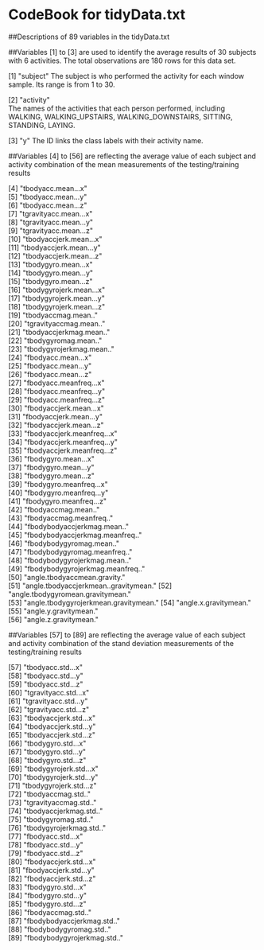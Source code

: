 CodeBook for tidyData.txt
========================================================

##Descriptions of 89 variables in the tidyData.txt

##Variables [1] to [3] are used to identify the average results of 30 subjects with 6 activities. The total observations are 180 rows for this data set.
 
[1] "subject" 
 The subject is who performed the activity for each window sample. Its range is from 1 to 30. 
 
[2] "activity"  
 The names of the activities that each person performed, including WALKING, WALKING_UPSTAIRS, WALKING_DOWNSTAIRS, SITTING, STANDING, LAYING.
 
[3] "y" 
 The ID links the class labels with their activity name.
 
##Variables [4] to [56] are reflecting the average value of each subject and activity combination of the mean measurements of the testing/training results

 [4] "tbodyacc.mean...x"                   
 [5] "tbodyacc.mean...y"                   
 [6] "tbodyacc.mean...z"                   
 [7] "tgravityacc.mean...x"                
 [8] "tgravityacc.mean...y"                
 [9] "tgravityacc.mean...z"                
[10] "tbodyaccjerk.mean...x"               
[11] "tbodyaccjerk.mean...y"               
[12] "tbodyaccjerk.mean...z"               
[13] "tbodygyro.mean...x"                  
[14] "tbodygyro.mean...y"                  
[15] "tbodygyro.mean...z"                  
[16] "tbodygyrojerk.mean...x"              
[17] "tbodygyrojerk.mean...y"              
[18] "tbodygyrojerk.mean...z"              
[19] "tbodyaccmag.mean.."                  
[20] "tgravityaccmag.mean.."               
[21] "tbodyaccjerkmag.mean.."              
[22] "tbodygyromag.mean.."                 
[23] "tbodygyrojerkmag.mean.."             
[24] "fbodyacc.mean...x"                   
[25] "fbodyacc.mean...y"                   
[26] "fbodyacc.mean...z"                   
[27] "fbodyacc.meanfreq...x"               
[28] "fbodyacc.meanfreq...y"               
[29] "fbodyacc.meanfreq...z"               
[30] "fbodyaccjerk.mean...x"               
[31] "fbodyaccjerk.mean...y"               
[32] "fbodyaccjerk.mean...z"               
[33] "fbodyaccjerk.meanfreq...x"           
[34] "fbodyaccjerk.meanfreq...y"           
[35] "fbodyaccjerk.meanfreq...z"           
[36] "fbodygyro.mean...x"                  
[37] "fbodygyro.mean...y"                  
[38] "fbodygyro.mean...z"                  
[39] "fbodygyro.meanfreq...x"              
[40] "fbodygyro.meanfreq...y"              
[41] "fbodygyro.meanfreq...z"              
[42] "fbodyaccmag.mean.."                  
[43] "fbodyaccmag.meanfreq.."              
[44] "fbodybodyaccjerkmag.mean.."          
[45] "fbodybodyaccjerkmag.meanfreq.."      
[46] "fbodybodygyromag.mean.."             
[47] "fbodybodygyromag.meanfreq.."         
[48] "fbodybodygyrojerkmag.mean.."         
[49] "fbodybodygyrojerkmag.meanfreq.."     
[50] "angle.tbodyaccmean.gravity."         
[51] "angle.tbodyaccjerkmean..gravitymean."
[52] "angle.tbodygyromean.gravitymean."    
[53] "angle.tbodygyrojerkmean.gravitymean."
[54] "angle.x.gravitymean."                
[55] "angle.y.gravitymean."                
[56] "angle.z.gravitymean."  
 
##Variables [57] to [89] are reflecting the average value of each subject and activity combination of the stand deviation measurements of the testing/training results
 
[57] "tbodyacc.std...x"                    
[58] "tbodyacc.std...y"                    
[59] "tbodyacc.std...z"                    
[60] "tgravityacc.std...x"                 
[61] "tgravityacc.std...y"                 
[62] "tgravityacc.std...z"                 
[63] "tbodyaccjerk.std...x"                
[64] "tbodyaccjerk.std...y"                
[65] "tbodyaccjerk.std...z"                
[66] "tbodygyro.std...x"                   
[67] "tbodygyro.std...y"                   
[68] "tbodygyro.std...z"                   
[69] "tbodygyrojerk.std...x"               
[70] "tbodygyrojerk.std...y"               
[71] "tbodygyrojerk.std...z"               
[72] "tbodyaccmag.std.."                   
[73] "tgravityaccmag.std.."                
[74] "tbodyaccjerkmag.std.."               
[75] "tbodygyromag.std.."                  
[76] "tbodygyrojerkmag.std.."              
[77] "fbodyacc.std...x"                    
[78] "fbodyacc.std...y"                    
[79] "fbodyacc.std...z"                    
[80] "fbodyaccjerk.std...x"                
[81] "fbodyaccjerk.std...y"                
[82] "fbodyaccjerk.std...z"                
[83] "fbodygyro.std...x"                   
[84] "fbodygyro.std...y"                   
[85] "fbodygyro.std...z"                   
[86] "fbodyaccmag.std.."                   
[87] "fbodybodyaccjerkmag.std.."           
[88] "fbodybodygyromag.std.."              
[89] "fbodybodygyrojerkmag.std.."   